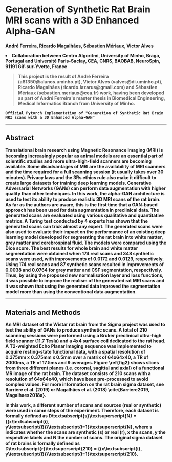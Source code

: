 # Generation of Synthetic Rat Brain MRI scans with a 3D Enhanced Alpha-GAN


<h4>André Ferreira, Ricardo Magalhães, Sébastien Mériaux, Victor Alves
    
  <p> <li> Collaboration between Centro Algoritmi, University of Minho, Braga, Portugal and Université Paris-Saclay, CEA, CNRS, BAOBAB, NeuroSpin, 91191 Gif-sur-Yvette, France <br>
      
<blockquote>This project is the result of André Ferreira (a81350@alunos.uminho.pt), Victor Alves (valves@di.uminho.pt), Ricardo Magalhães (ricardo.lazarus@gmail.com) and Sébastien Mériaux (sebastien.meriaux@cea.fr) work, having been developed as part of André Ferreira's master thesis in Biomedical Engineering, Medical Informatics Branch from University of Minho. </blockquote>

    Official Pytorch Implementation of "Generation of Synthetic Rat Brain MRI scans with a 3D Enhanced Alpha-GAN"

---

## Abstract

Translational brain research using Magnetic Resonance Imaging (MRI) is becoming increasingly popular as animal models are an essential part of scientific studies and more ultra-high-field scanners are becoming available. Some disadvantages of MRI are the availability of MRI scanners and the time required for a full scanning session (it usually takes over 30 minutes). Privacy laws and the 3Rs ethics rule also make it difficult to create large datasets for training deep learning models. Generative Adversarial Networks (GANs) can perform data augmentation with higher quality than other techniques. In this work, the alpha-GAN architecture is used to test its ability to produce realistic 3D MRI scans of the rat brain. As far as the authors are aware, this is the first time that a GAN-based approach has been used for data augmentation in preclinical data. The generated scans are evaluated using various qualitative and quantitative metrics. A Turing test conducted by 4 experts has shown that the generated scans can trick almost any expert. The generated scans were also used to evaluate their impact on the performance of an existing deep learning model developed for segmenting the rat brain into white matter, grey matter and cerebrospinal fluid. The models were compared using the Dice score. The best results for whole brain and white matter segmentation were obtained when 174 real scans and 348 synthetic scans were used, with improvements of 0.0172 and 0.0129, respectively. Using 174 real scans and 87 synthetic scans resulted in improvements of 0.0038 and 0.0764 for grey matter and CSF segmentation, respectively. Thus, by using the proposed new normalisation layer and loss functions, it was possible to improve the realism of the generated rat MRI scans and it was shown that using the generated data improved the segmentation model more than using the conventional data augmentation.
      
---
      
## Materials and Methods
      
An MRI dataset of the Wistar rat brain from the Sigma project was used to test the ability of GANs to produce synthetic scans. A total of 210 scanning sessions were performed using a Bruker preclinical ultra-high field scanner (11.7 Tesla) and a 4x4 surface coil dedicated to the rat head. A T2-weighted Echo Planar Imaging sequence was implemented to acquire resting-state functional data, with a spatial resolution of 0.375mm x 0.375mm x 0.5mm over a matrix of 64x64x40, a TR of 2000ms, a TE of 17.5ms and 9 averages.  Figure \ref{fig2} shows slices from three different planes (i.e. coronal, sagittal and axial) of a functional MR image of the rat brain. The dataset consists of 210 scans with a resolution of 64x64x40, which have been pre-processed to avoid complex values. For more information on the rat brain sigma dataset, see Barrière et al. (2019) or Magalhães et al. (2018) \cite{Barriere2019, Magalhaes2018a}. 

In this work, a different number of scans and sources (real or synthetic) were used in some steps of the experiment. Therefore, each dataset is formally defined as  D\textsubscript{s}\textsuperscript{N} =  {(x\textsubscript{i}, y\textsubscript{i})}\textsubscript{i=1}\textsuperscript{N}, where s indicates whether the scans are synthetic (s) or real (r), x the scans, y the respective labels and N the number of scans. The original sigma dataset of rat brains is formally defined as  D\textsubscript{r}\textsuperscript{210} =  {(x\textsubscript{i}, y\textsubscript{i})}\textsubscript{i=1}\textsuperscript{210}.
